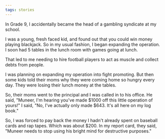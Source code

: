 ```yaml
---
tags: stories
---
```


In Grade 9, I accidentally became the head of a gambling syndicate at my school. 

I was a young, fresh faced kid, and found out that you could win money playing blackjack. So in my usual fashion, I began expanding the operation. I soon had 5 tables in the lunch room with games going at lunch. 

That led to me needing to hire football players to act as muscle and collect debts from people.

I was planning on expanding my operation into fight promoting. But then some kids told their moms why they were coming home so hungry every day. They were losing their lunch money at the tables.

So, their moms went to the principal and I was called in to his office.  He said, "Muneer, I'm hearing you've made $1000 off this little operation of yours!" I said, "No, I've actually only made $643. It's all here on my log book."

So, I was forced to pay back the money I hadn't already spent on baseball cards and rap tapes. Which was about $200. In my report card, they said, "Muneer needs to stop using his bright mind for destructive purposes."